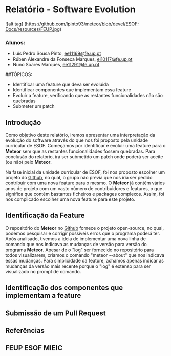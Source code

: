 # Relatório - Software Evolution

![alt tag] (https://github.com/lpinto93/meteor/blob/devel/ESOF-Docs/resources/FEUP.jpg)

### Alunos:
* Luís Pedro Sousa Pinto, ee11169@fe.up.pt
* Rúben Alexandre da Fonseca Marques, ei10117@fe.up.pt 
* Nuno Soares Marques, ee11291@fe.up.pt

##TÓPICOS:
* Identificar uma feature que deva ser evoluida
* Identificar componentes que implementam essa feature
* Evoluir a feature, verificando que as restantes funcionalidades não são quebradas
* Submeter um patch

## Introdução

Como objetivo deste relatório, iremos apresentar uma interpretação da evolução do software através do que nos foi proposto pela unidade curricular de ESOF. Começamos por identificar e evoluir uma feature para o **Meteor** sem que as restantes funcionalidades fossem quebradas. Para conclusão do relatório, irá ser submetido um patch onde poderá ser aceite (ou não) pelo **Meteor**.

Na fase inicial da unidade curricular de ESOF, foi nos proposto escolher um projeto do [Github](https://github.com/), no qual, o grupo não previa que nos iria ser pedido contribuir com uma nova feature para o mesmo. O **Meteor** já contém vários anos de projeto com um vasto número de contribuidores e features, o que significa que contém bastantes ficheiros e packages complexos. Assim, foi nos complicado escolher uma nova feature para este projeto.

## Identificação da Feature

O repositório do **Meteor** no [Github](https://github.com/meteor/meteor) fornece o projeto open-source, no qual, podemos pesquisar e corrigir possíveis erros que o programa poderá ter. Após analisado, tivemos a ideia de implementar uma nova linha de comando que nos indicava as mudanças de versão para versão do programa **Meteor**. Apesar de o ["log"](https://github.com/meteor/meteor/blob/devel/History.md) ser fornecido no repositório para todos visualizarem, criamos o comando "meteor --about" que nos indicava essas mudanças. Para simplicidade da feature, achamos apenas indicar as mudanças da versão mais recente porque o "log" é extenso para ser visualizado no prompt de comando. 

## Identificação dos componentes que implementam a feature

## Submissão de um Pull Request

## Referências


## FEUP ESOF MIEIC
